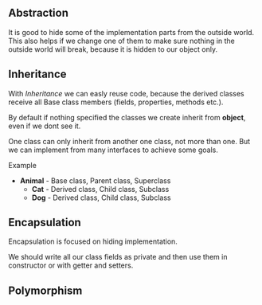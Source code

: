 ## Abstraction

It is good to hide some of the implementation parts from the outside world. This also helps if we change one of them to make sure nothing in the outside world will break, because it is hidden to our object only.

## Inheritance

With _Inheritance_ we can easly reuse code, because the derived classes receive all Base class members (fields, properties, methods etc.).

By default if nothing specified the classes we create inherit from **object**, even if we dont see it.

One class can only inherit from another one class, not more than one. But we can implement from many interfaces to achieve some goals.

Example

- **Animal** - Base class, Parent class, Superclass
  - **Cat** - Derived class, Child class, Subclass
  - **Dog** - Derived class, Child class, Subclass

## Encapsulation

Encapsulation is focused on hiding implementation.

We should write all our class fields as private and then use them in constructor or with getter and setters.

## Polymorphism
